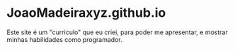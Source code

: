 # JoaoMadeiraxyz.github.io

Este site é um "curriculo" que eu criei, para poder me apresentar, e mostrar minhas habilidades como programador.
